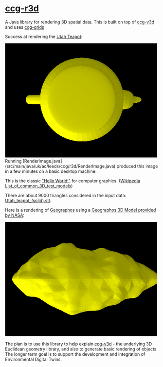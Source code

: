 # [ccg-r3d](https://github.com/agdturner/ccg-r3d)
A Java library for rendering 3D spatial data. This is built on top of [ccg-v3d]((https://github.com/agdturner/ccg-v3d)) and uses [ccg-grids]((https://github.com/agdturner/ccg-grids))

Success at rendering the [Utah Teapot](https://en.wikipedia.org/wiki/Utah_teapot):

<img alt="A yellow rendering of the Utah Teapot" src="data/Utah_teapot_(solid)_500x375_-8.png" />
Running [RenderImage.java](src/main/java/uk/ac/leeds/ccg/r3d/RenderImage.java) produced this image in a few minutes on a basic desktop machine.


This is the classic ["Hello World!"](https://en.wikipedia.org/wiki/%22Hello,_World!%22_program) for computer graphics. ([Wikipedia List_of_common_3D_test_models](https://en.wikipedia.org/wiki/List_of_common_3D_test_models))


There are about 9000 triangles considered in the input data: [Utah_teapot_(solid).stl](data/Utah_teapot_(solid).stl).

Here is a rendering of [Geographos](https://en.wikipedia.org/wiki/1620_Geographos) using a [Geographos 3D Model provided by NASA]():

<img alt="A yellow rendering of Geographos" src="data/geographos/1620geographos_500x375_-8.png" />

The plan is to use this library to help explain [ccg-v3d](https://github.com/agdturner/ccg-v3d) - the underlying 3D Euclidean geometry library, and also to generate basic rendering of objects. The longer term goal is to support the development and integration of Environmental Digital Twins.
